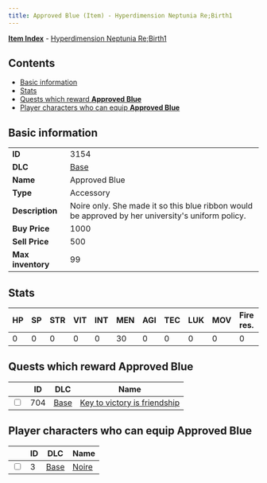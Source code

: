 ```yaml
---
title: Approved Blue (Item) - Hyperdimension Neptunia Re;Birth1
---
```


[**Item Index**](/neptunia/rb1/item/index.html) - [Hyperdimension Neptunia Re;Birth1](/neptunia/rb1)

## Contents

- [Basic information](#basic-information)
- [Stats](#stats)
- [Quests which reward **Approved Blue**](#quests-which-reward-approved-blue)
- [Player characters who can equip **Approved Blue**](#player-characters-who-can-equip-approved-blue)

## Basic information

|   |   |
| -- | -- |
| **ID** | 3154 |
| **DLC** | [Base](/neptunia/rb1/dlc/1-base.html) |
| **Name** | Approved Blue |
| **Type** | Accessory |
| **Description** | Noire only. She made it so this blue ribbon would be approved by her university's uniform policy. |
| **Buy Price** | 1000 |
| **Sell Price** | 500 |
| **Max inventory** | 99 |


## Stats

| HP | SP | STR | VIT | INT | MEN | AGI | TEC | LUK | MOV | Fire res. | Ice res. | Wind res. | Lightning res. |
| -- | -- | --- | --- | --- | --- | --- | --- | --- | --- | --------- | -------- | --------- | -------------- |
| 0 | 0 | 0 | 0 | 0 | 30 | 0 | 0 | 0 | 0 | 0 | 0 | 0 | 0 |


## Quests which reward **Approved Blue**

|    | ID | DLC | Name |
| -- | -- | --- | ---- |
| <input type="checkbox" id="rb1-quest-1-704" class="trackbox" /> | 704 | [Base](/neptunia/rb1/dlc/1-base.html) | [Key to victory is friendship](/neptunia/rb1/quest/1-704-key-to-victory-is-friendship.html) |


## Player characters who can equip **Approved Blue**

|    | ID | DLC | Name |
| -- | -- | --- | ---- |
| <input type="checkbox" id="rb1-player-1-3" class="trackbox" /> | 3 | [Base](/neptunia/rb1/dlc/1-base.html) | [Noire](/neptunia/rb1/player/1-3-noire.html) |
